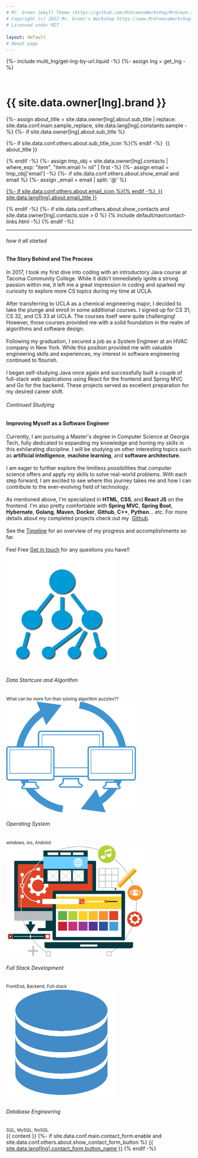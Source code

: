 ```yaml
---
# Mr. Green Jekyll Theme (https://github.com/MrGreensWorkshop/MrGreen-JekyllTheme)
# Copyright (c) 2022 Mr. Green's Workshop https://www.MrGreensWorkshop.com
# Licensed under MIT

layout: default
# About page
---
```


{%- include multi_lng/get-lng-by-url.liquid -%}
{%- assign lng = get_lng -%}

<div class="multipurpose-container about-container">
  <div class="row about-main">
    <div class="col-md-3 about-img">
      <img src="{{ page.img }}" alt="">
    </div>
    <div class="col-md-9 about-header">
      <h1 translate="no">{{ site.data.owner[lng].brand }}</h1>
      <div class="meta-container">
        {%- assign about_title = site.data.owner[lng].about.sub_title | replace: site.data.conf.main.sample_replace, site.data.lang[lng].constants.sample -%}
        {%- if site.data.owner[lng].about.sub_title %}
          <p class="sub-title">
            {%- if site.data.conf.others.about.sub_title_icon %}<i class="{{ 'fa-fw ' }}{{ site.data.conf.others.about.sub_title_icon }}" aria-hidden="true"></i>{% endif -%}
            &nbsp;{{ about_title }}
          </p>
        {% endif -%}
        {%- assign tmp_obj =  site.data.owner[lng].contacts | where_exp: "item", "item.email != nil" | first -%}
        {%- assign email = tmp_obj['email'] -%}
        {%- if site.data.conf.others.about.show_email and email %}
          {%- assign _email = email | split: '@' %}
          <p class="email">
            <a href="javascript:void(0);" onclick="setAddress('{{ _email[0] }}', '{{ _email[1] }}');">
              {%- if site.data.conf.others.about.email_icon %}<i class="{{ 'fa-fw ' }}{{ site.data.conf.others.about.email_icon }}"></i>{% endif -%}
              &nbsp;{{ site.data.lang[lng].about.email_title }}
            </a>
          </p>
        {% endif -%}
        {%- if site.data.conf.others.about.show_contacts and site.data.owner[lng].contacts.size > 0 %}
          {% include default/nav/contact-links.html -%}
        {% endif -%}
      </div>
    </div>
  </div>
  <div class="row about-divider">
    <hr>
  </div>
  <div class="row">
    <div class="col-md-12">
      <div class="about-msg markdown-style">
        <div class="center-container">
            <main class="row2 middle-xs about-container2">
                <div class="col-md-3a col-xs-12a about-left">
                  <h6>how it all started</h6>
                  <h4>The Story Behind and The Process</h4>
                </div>
                <div class="col-md-9a col-xs-12a about-right">
                  <p>
                      In 2017, I took my first dive into coding with an introductory Java course at Tacoma Community College. While it didn't immediately ignite a strong passion within me, it left me a great impression in coding and sparked my curiosity to explore more CS topics during my time at UCLA.
                      <br>
                      <br>
                      After transferring to UCLA as a chemical engineering major, I decided to take the plunge and enroll in some additional courses. I signed up for CS 31, CS 32, and CS 33 at UCLA. The courses itself were quite challenging! However, those courses provided me with a solid foundation in the realm of algorithms and software design.
                      <br>
                      <br>
                      Following my graduation, I secured a job as a System Engineer at an HVAC company in New York. While this position provided me with valuable engineering skills and experiences, my interest in software engineering continued to flourish. 
                      <br>
                      <br>
                      I began self-studying Java once again and successfully built a couple of full-stack web applications using React for the frontend and Spring MVC and Go for the backend. These projects served as excellent preparation for my desired career shift.
                  </p>
                </div>
                <div class="col-md-3a col-xs-12a about-left">
                  <h6>Continued Studying</h6>
                  <h4>Improving Myself as a Software Engineer</h4>
                </div>
                <div class="col-md-9a col-xs-12a about-right">
                  <p>
                      Currently, I am pursuing a Master's degree in Computer Science at Georgia Tech, fully dedicated to expanding my knowledge and honing my skills in this exhilarating discipline. I will be studying on other interesting topics such as <b>artificial intelligence</b>, <b>machine learning</b>, and <b>software architecture</b>.
                      <br>
                      <br>
                      I am eager to further explore the limitless possibilities that computer science offers and apply my skills to solve real-world problems. With each step forward, I am excited to see where this journey takes me and how I can contribute to the ever-evolving field of technology.
                      <br>
                      <br>
                      As mentioned above, I'm specialized in <b>HTML</b>, <b>CSS</b>, and <b>React JS</b> on the frontend. I'm also pretty comfortable with <b>Spring MVC</b>, <b>Spring Boot</b>, <b>Hybernate</b>, <b>Golang</b>, <b>Maven</b>, <b>Docker</b>, <b>Github</b>, <b>C++</b>, <b>Python</b>... etc. For more details about my completed projects check out my &nbsp;<a class="text-red" target="_blank" rel="noopener noreferrer" href="https://github.com/florinpop17">Github</a>.
                      <br>
                      <br>
                      See the <a class="text-red" href="/timeline">Timeline</a> for an overview of my progress and accomplishments so far.
                      <br>
                      <br>
                      Feel Free <a class="text-red" href="/contact">Get in touch</a> for any questions you have!!
                  </p>
                </div>
                <div class="col-md-3a col-xs-6a">
                  <div class="service2 text-center">
                      <img src="./assets//img/about/DA.png" alt="">
                      <h6>Data Startcure and Algorithm</h6>
                      <small>What can be more fun than solving algorithm puzzles??</small>
                  </div>
                </div>
                <div class="col-md-3a col-xs-6a">
                    <div class="service2 text-center">
                        <img src="./assets//img/about/operating-system.png" alt="">
                        <h6>Operating System</h6>
                        <small>windows, ios, Android</small>
                    </div>
                </div>
                <div class="col-md-3a col-xs-6a">
                    <div class="service2 text-center">
                        <img src="./assets//img/about/web-development.png" alt="">
                        <h6>Full Stack Development</h6>
                        <small>FrontEnd, Backend, Full-stack</small>
                    </div>
                </div>
                <div class="col-md-3a col-xs-6a">
                    <div class="service2 text-center">
                        <img src="./assets//img/about/database.png" alt="">
                        <h6>Database Engineering</h6>
                        <small>SQL, MySQL, NoSQL</small>
                    </div>
                </div>
          </main>
        </div>
        {{ content }}
        {%- if site.data.conf.main.contact_form.enable and site.data.conf.others.about.show_contact_form_button %}
        <a href="javascript:void(0);" class="btn-base " onclick="ContactForm.show();" role="button">{{ site.data.lang[lng].contact_form.button_name }}</a>
        {% endif -%}
      </div>
    </div>
  </div>
</div>
